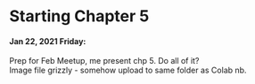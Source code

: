 # Starting Chapter 5  

#### Jan 22, 2021 Friday:  

Prep for Feb Meetup, me present chp 5.  Do all of it?  
Image file grizzly - somehow upload to same folder as Colab nb.  

